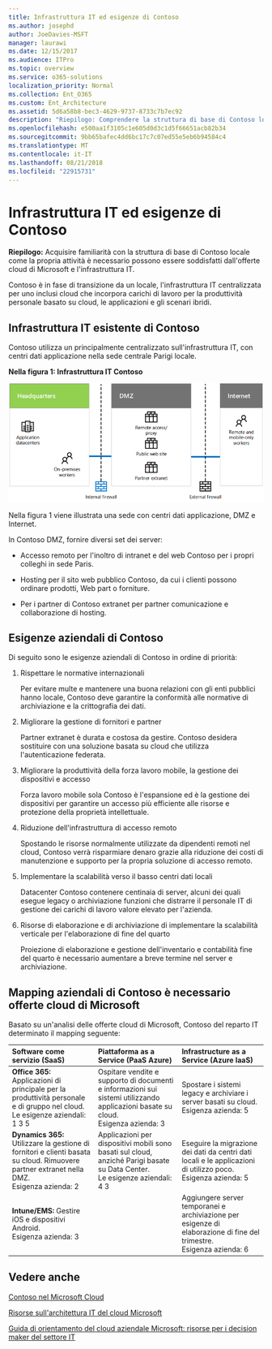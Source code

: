 ```yaml
---
title: Infrastruttura IT ed esigenze di Contoso
ms.author: josephd
author: JoeDavies-MSFT
manager: laurawi
ms.date: 12/15/2017
ms.audience: ITPro
ms.topic: overview
ms.service: o365-solutions
localization_priority: Normal
ms.collection: Ent_O365
ms.custom: Ent_Architecture
ms.assetid: 5d6a58b8-bec3-4629-9737-8733c7b7ec92
description: "Riepilogo: Comprendere la struttura di base di Contoso locale come la propria attività è necessario possono essere soddisfatti dall'offerte cloud di Microsoft e l'infrastruttura IT."
ms.openlocfilehash: e500aa1f3105c1e605d0d3c1d5f66651acb82b34
ms.sourcegitcommit: 9bb65bafec4dd6bc17c7c07ed55e5eb6b94584c4
ms.translationtype: MT
ms.contentlocale: it-IT
ms.lasthandoff: 08/21/2018
ms.locfileid: "22915731"
---
```

# <a name="contosos-it-infrastructure-and-needs"></a>Infrastruttura IT ed esigenze di Contoso

 **Riepilogo:** Acquisire familiarità con la struttura di base di Contoso locale come la propria attività è necessario possono essere soddisfatti dall'offerte cloud di Microsoft e l'infrastruttura IT.
  
Contoso è in fase di transizione da un locale, l'infrastruttura IT centralizzata per uno inclusi cloud che incorpora carichi di lavoro per la produttività personale basato su cloud, le applicazioni e gli scenari ibridi.
  
## <a name="contosos-existing-it-infrastructure"></a>Infrastruttura IT esistente di Contoso

Contoso utilizza un principalmente centralizzato sull'infrastruttura IT, con centri dati applicazione nella sede centrale Parigi locale.
  
**Nella figura 1: Infrastruttura IT Contoso**

![Infrastruttura IT esistente di Contoso](media/Contoso-Poster/Existing-IT.png)
  
Nella figura 1 viene illustrata una sede con centri dati applicazione, DMZ e Internet.
  
In Contoso DMZ, fornire diversi set dei server:
  
- Accesso remoto per l'inoltro di intranet e del web Contoso per i propri colleghi in sede Paris.
    
- Hosting per il sito web pubblico Contoso, da cui i clienti possono ordinare prodotti, Web part o forniture.
    
- Per i partner di Contoso extranet per partner comunicazione e collaborazione di hosting.
    
## <a name="contosos-business-needs"></a>Esigenze aziendali di Contoso

Di seguito sono le esigenze aziendali di Contoso in ordine di priorità:
  
1. Rispettare le normative internazionali
    
    Per evitare multe e mantenere una buona relazioni con gli enti pubblici hanno locale, Contoso deve garantire la conformità alle normative di archiviazione e la crittografia dei dati.
    
2. Migliorare la gestione di fornitori e partner
    
    Partner extranet è durata e costosa da gestire. Contoso desidera sostituire con una soluzione basata su cloud che utilizza l'autenticazione federata.
    
3. Migliorare la produttività della forza lavoro mobile, la gestione dei dispositivi e accesso
    
    Forza lavoro mobile sola Contoso è l'espansione ed è la gestione dei dispositivi per garantire un accesso più efficiente alle risorse e protezione della proprietà intellettuale.
    
4. Riduzione dell'infrastruttura di accesso remoto
    
    Spostando le risorse normalmente utilizzate da dipendenti remoti nel cloud, Contoso verrà risparmiare denaro grazie alla riduzione dei costi di manutenzione e supporto per la propria soluzione di accesso remoto.
    
5. Implementare la scalabilità verso il basso centri dati locali
    
    Datacenter Contoso contenere centinaia di server, alcuni dei quali esegue legacy o archiviazione funzioni che distrarre il personale IT di gestione dei carichi di lavoro valore elevato per l'azienda.
    
6. Risorse di elaborazione e di archiviazione di implementare la scalabilità verticale per l'elaborazione di fine del quarto
    
    Proiezione di elaborazione e gestione dell'inventario e contabilità fine del quarto è necessario aumentare a breve termine nel server e archiviazione.
    
## <a name="mapping-contosos-business-needs-to-microsofts-cloud-offerings"></a>Mapping aziendali di Contoso è necessario offerte cloud di Microsoft

Basato su un'analisi delle offerte cloud di Microsoft, Contoso del reparto IT determinato il mapping seguente:
  
|**Software come servizio (SaaS)**|**Piattaforma as a Service (PaaS Azure)**|**Infrastructure as a Service (Azure IaaS)**|
|:-----|:-----|:-----|
|**Office 365:** Applicazioni di principale per la produttività personale e di gruppo nel cloud. <br/> Le esigenze aziendali: 1 3 5  <br/> |Ospitare vendite e supporto di documenti e informazioni sui sistemi utilizzando applicazioni basate su cloud.  <br/> Esigenza azienda: 3  <br/> |Spostare i sistemi legacy e archiviare i server basati su cloud.  <br/> Esigenza azienda: 5  <br/> |
|**Dynamics 365:** Utilizzare la gestione di fornitori e clienti basata su cloud. Rimuovere partner extranet nella DMZ.<br/> Esigenza azienda: 2  <br/> |Applicazioni per dispositivi mobili sono basati sul cloud, anziché Parigi basate su Data Center.  <br/> Le esigenze aziendali: 4 3  <br/> |Eseguire la migrazione dei dati da centri dati locali e le applicazioni di utilizzo poco.  <br/> Esigenza azienda: 5  <br/> |
|**Intune/EMS:** Gestire iOS e dispositivi Android. <br/> Esigenza azienda: 3  <br/> ||Aggiungere server temporanei e archiviazione per esigenze di elaborazione di fine del trimestre.  <br/> Esigenza azienda: 6  <br/> |
   
## <a name="see-also"></a>Vedere anche

[Contoso nel Microsoft Cloud](contoso-in-the-microsoft-cloud.md)
  
[Risorse sull'architettura IT del cloud Microsoft](microsoft-cloud-it-architecture-resources.md)

[Guida di orientamento del cloud aziendale Microsoft: risorse per i decision maker del settore IT](https://sway.com/FJ2xsyWtkJc2taRD)


